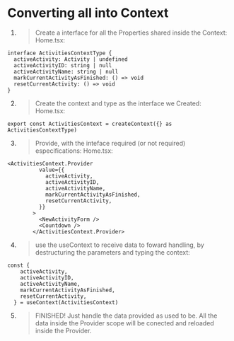 # Converting all into Context
1. > Create a interface for all the Properties shared inside the Context:
Home.tsx:
```tsx
interface ActivitiesContextType {
  activeActivity: Activity | undefined
  activeActivityID: string | null
  activeActivityName: string | null
  markCurrentActivityAsFinished: () => void
  resetCurrentActivity: () => void
}
```

2. > Create the context and type as the interface we Created:
Home.tsx:
```tsx
export const ActivitiesContext = createContext({} as ActivitiesContextType)
```

3. > Provide, with the inteface required (or not required) especifications:
Home.tsx:
```tsx
<ActivitiesContext.Provider
          value={{
            activeActivity,
            activeActivityID,
            activeActivityName,
            markCurrentActivityAsFinished,
            resetCurrentActivity,
          }}
        >
          <NewActivityForm />
          <Countdown />
        </ActivitiesContext.Provider>
```

4. > use the useContext to receive data to foward handling, by destructuring the parameters and typing the context:
```tsx
const {
    activeActivity,
    activeActivityID,
    activeActivityName,
    markCurrentActivityAsFinished,
    resetCurrentActivity,
  } = useContext(ActivitiesContext)
```

5. > FINISHED!
Just handle the data provided as used to be.
All the data inside the Provider scope will be conected and reloaded inside the Provider.